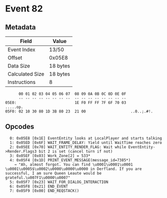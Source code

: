 # Event 82

## Metadata

| Field           | Value    |
|-----------------|----------|
| Event Index     | 13/50    |
| Offset          | 0x05E8   |
| Data Size       | 18 bytes |
| Calculated Size | 18 bytes |
| Instructions    | 8        |

```
      00 01 02 03 04 05 06 07  08 09 0A 0B 0C 0D 0E 0F
      -- -- -- -- -- -- -- --  -- -- -- -- -- -- -- --
05E0:                          1E F0 FF FF 7F 6F 70 03          .....op.
05F0: 02 10 30 80 1D 3B 80 23  21 00                    ..0..;.#!.      
```

## Opcodes

```
  0: 0x05E8 [0x1E] EventEntity looks at LocalPlayer and starts talking
  1: 0x05ED [0x6F] WAIT_FRAME_DELAY: Yield until WaitTime reaches zero
  2: 0x05EE [0x70] WAIT_ENTITY_RENDER_FLAG: Wait while EventEntity->Render.Flags3 bit 2 is set (cancel turn if not)
  3: 0x05EF [0x03] Work_Zone[2] = 533*
  4: 0x05F4 [0x1D] PRINT_EVENT_MESSAGE(message_id=7385*)
    → "Ah, almost forgot. You can find \u0001\u0001\u0001 \u0001\u0005$\u0002\u0000\u0000\u0000 in Derfland. If you are successful, I am sure Queen Leaute would be grateful.\u007F1\u0000\u0007"
  5: 0x05F7 [0x23] WAIT_FOR_DIALOG_INTERACTION
  6: 0x05F8 [0x21] END_EVENT
  7: 0x05F9 [0x00] END_REQSTACK()
```
